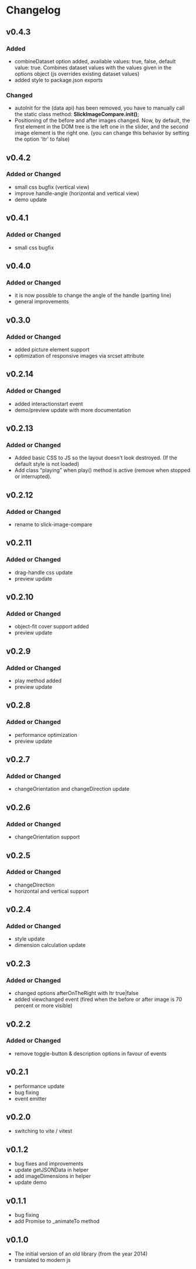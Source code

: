 # Changelog

## v0.4.3
### Added
- combineDataset option added, available values: true, false, default value: true. Combines dataset values with the values given in the options object (js overrides existing dataset values)
- added style to package.json exports
### Changed
- autoInit for the (data api) has been removed, you have to manually call the static class method: **SlickImageCompare.init()**;
- Positioning of the before and after images changed. Now, by default, the first element in the DOM tree is the left one in the slider, and the second image element is the right one. (you can change this behavior by setting the option 'ltr' to false)

## v0.4.2
### Added or Changed
- small css bugfix (vertical view)
- improve handle-angle (horizontal and vertical view)
- demo update

## v0.4.1
### Added or Changed
- small css bugfix

## v0.4.0
### Added or Changed
- it is now possible to change the angle of the handle (parting line)
- general improvements

## v0.3.0
### Added or Changed
- added picture element support
- optimization of responsive images via srcset attribute

## v0.2.14
### Added or Changed
- added interactionstart event
- demo/preview update with more documentation

## v0.2.13
### Added or Changed
- Added basic CSS to JS so the layout doesn't look destroyed.
(If the default style is not loaded)
- Add class “playing” when play() method is active (remove when stopped or interrupted).

## v0.2.12
### Added or Changed
- rename to slick-image-compare

## v0.2.11
### Added or Changed
- drag-handle css update
- preview update

## v0.2.10
### Added or Changed
- object-fit cover support added
- preview update

## v0.2.9
### Added or Changed
- play method added
- preview update

## v0.2.8
### Added or Changed
- performance optimization
- preview update

## v0.2.7
### Added or Changed
- changeOrientation and changeDirection update

## v0.2.6
### Added or Changed
- changeOrientation support

## v0.2.5
### Added or Changed
- changeDirection
- horizontal and vertical support

## v0.2.4
### Added or Changed
- style update
- dimension calculation update

## v0.2.3
### Added or Changed
- changed options afterOnTheRight with ltr true|false
- added viewchanged event (fired when the before or after image is 70 percent or more visible)

## v0.2.2
### Added or Changed
- remove toggle-button & description options in favour of events

## v0.2.1
- performance update
- bug fixing
- event emitter

## v0.2.0
- switching to vite / vitest

## v0.1.2
- bug fixes and improvements
- update getJSONData in helper
- add imageDimensions in helper
- update demo

## v0.1.1
- bug fixing
- add Promise to _animateTo method

## v0.1.0
- The initial version of an old library (from the year 2014)
- translated to modern js
